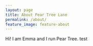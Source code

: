 ```yaml
---
layout: page
title: About Pear Tree Lane
permalink: /about/
feature_image: feature-about
---
```


Hi! I am Emma and I run Pear Tree. test